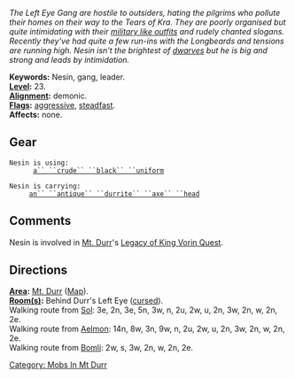 *The Left Eye Gang are hostile to outsiders, hating the pilgrims who
pollute their homes on their way to the Tears of Kra. They are poorly
organised but quite intimidating with their [military like
outfits](Crude_Black_Uniform.md "wikilink") and rudely chanted slogans.
Recently they've had quite a few run-ins with the Longbeards and
tensions are running high. Nesin isn't the brightest of
[dwarves](Dwarves.md "wikilink") but he is big and strong and leads by
intimidation.*

**Keywords:** Nesin, gang, leader.  
**[Level](Level.md "wikilink"):** 23.  
**[Alignment](Alignment.md "wikilink"):** demonic.  
**[Flags](:Category:_Mob_Types.md "wikilink"):**
[aggressive](Aggressive_Mobs.md "wikilink"),
[steadfast](Sentinel_Mobs.md "wikilink").  
**Affects:** none.  

## Gear

`Nesin is using:`  
<worn on body>`      `[`a`` ``crude`` ``black`` ``uniform`](Crude_Black_Uniform.md "wikilink")

`Nesin is carrying:`  
`     `[`an`` ``antique`` ``durrite`` ``axe`` ``head`](Antique_Durrite_Axe_Head.md "wikilink")

## Comments

Nesin is involved in [Mt. Durr](:Category:_Mt_Durr.md "wikilink")'s
[Legacy of King Vorin Quest](Legacy_Of_King_Vorin_Quest.md "wikilink").

## Directions

**[Area](:Category:_Areas.md "wikilink"):** [Mt.
Durr](:Category:_Mt_Durr.md "wikilink")
([Map](Mt_Durr_Map.md "wikilink")).  
**[Room(s)](:Category:_Rooms.md "wikilink"):** Behind Durr's Left Eye
([cursed](Cursed_Rooms.md "wikilink")).  
Walking route from [Sol](Sol.md "wikilink"): 3e, 2n, 3e, 5n, 3w, n, 2u,
2w, u, 2n, 3w, 2n, w, 2n, 2e.  
Walking route from [Aelmon](Aelmon.md "wikilink"): 14n, 8w, 3n, 9w, n,
2u, 2w, u, 2n, 3w, 2n, w, 2n, 2e.  
Walking route from [Bomli](Bomli.md "wikilink"): 2w, s, 3w, 2n, w, 2n,
2e.  

[Category: Mobs In Mt Durr](Category:_Mobs_In_Mt_Durr "wikilink")
